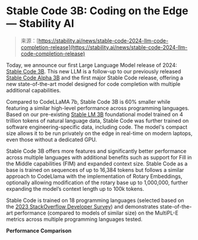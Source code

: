 <!--yml
category: 未分类
date: 2024-05-27 14:49:25
-->

# Stable Code 3B: Coding on the Edge — Stability AI

> 来源：[https://stability.ai/news/stable-code-2024-llm-code-completion-release](https://stability.ai/news/stable-code-2024-llm-code-completion-release)

Today, we announce our first Large Language Model release of 2024: [Stable Code 3B](https://huggingface.co/stabilityai/stable-code-3b). This new LLM is a follow-up to our previously released [Stable Code Alpha 3B](https://stability.ai/news/stablecode-llm-generative-ai-coding) and the first major Stable Code release, offering a new state-of-the-art model designed for code completion with multiple additional capabilities. 

Compared to CodeLLaMA 7b, Stable Code 3B is 60% smaller while featuring a similar high-level performance across programming languages. Based on our pre-existing [Stable LM 3B](https://huggingface.co/stabilityai/stablelm-3b-4e1t) foundational model trained on 4 trillion tokens of natural language data, Stable Code was further trained on software engineering-specific data, including code. The model's compact size allows it to be run privately on the edge in real-time on modern laptops, even those without a dedicated GPU.

Stable Code 3B offers more features and significantly better performance across multiple languages with additional benefits such as support for Fill in the Middle capabilities (FIM) and expanded context size. Stable Code as a base is trained on sequences of up to 16,384 tokens but follows a similar approach to CodeLlama with the implementation of Rotary Embeddings, optionally allowing modification of the rotary base up to 1,000,000, further expanding the model’s context length up to 100k tokens.

Stable Code is trained on 18 programming languages (selected based on the [2023 StackOverflow Developer Survey](https://survey.stackoverflow.co/2023/#section-most-popular-technologies-programming-scripting-and-markup-languages)) and demonstrates state-of-the-art performance (compared to models of similar size) on the MultiPL-E metrics across multiple programming languages tested.

**Performance Comparison**
